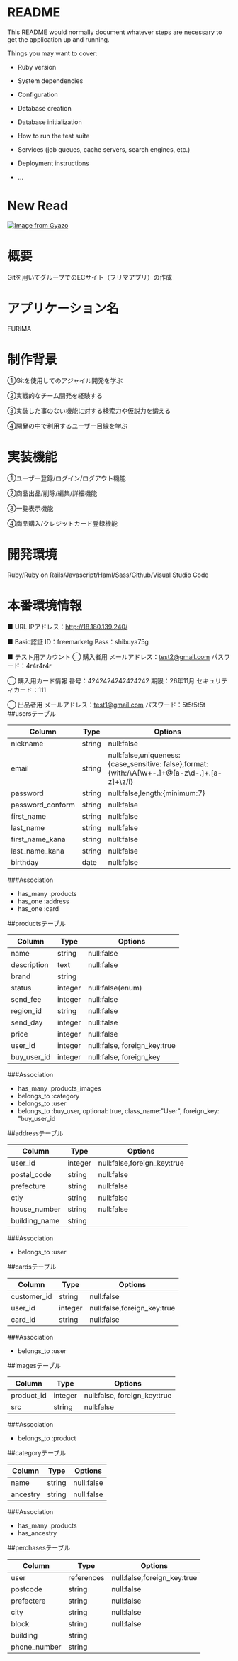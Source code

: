 # README

This README would normally document whatever steps are necessary to get the
application up and running.

Things you may want to cover:

* Ruby version

* System dependencies

* Configuration

* Database creation

* Database initialization

* How to run the test suite

* Services (job queues, cache servers, search engines, etc.)

* Deployment instructions

* ...

# New Read
[![Image from Gyazo](https://i.gyazo.com/eff01fe75845e2b7eca3f7d8e164b649.jpg)](https://gyazo.com/eff01fe75845e2b7eca3f7d8e164b649)

# 概要

Gitを用いてグループでのECサイト（フリマアプリ）の作成

# アプリケーション名

FURIMA

# 制作背景

①Gitを使用してのアジャイル開発を学ぶ</br>

②実戦的なチーム開発を経験する</br>

③実装した事のない機能に対する検索力や仮説力を鍛える</br>

④開発の中で利用するユーザー目線を学ぶ

# 実装機能

①ユーザー登録/ログイン/ログアウト機能</br>

②商品出品/削除/編集/詳細機能</br>

③一覧表示機能</br>

④商品購入/クレジットカード登録機能</br>

# 開発環境

Ruby/Ruby on Rails/Javascript/Haml/Sass/Github/Visual Studio Code

# 本番環境情報

■ URL
IPアドレス：http://18.180.139.240/

■ Basic認証
ID：freemarketg
Pass：shibuya75g

■ テスト用アカウント
◯ 購入者用
メールアドレス：test2@gmail.com
パスワード：4r4r4r4r

◯ 購入用カード情報
番号：4242424242424242
期限：26年11月
セキュリティカード：111

◯ 出品者用
メールアドレス：test1@gmail.com
パスワード：5t5t5t5t
##usersテーブル

|Column|Type|Options|
|------|----|-------|
|nickname|string|null:false|
|email|string|null:false,uniqueness:{case_sensitive: false},format: {with:/\A[\w+-.]+@[a-z\d-.]+.[a-z]+\z/i}|
|password|string|null:false,length:{minimum:7}|
|password_conform|string|null:false|
|first_name|string|null:false|
|last_name|string|null:false|
|first_name_kana|string|null:false|
|last_name_kana|string|null:false|
|birthday|date|null:false|

###Association
- has_many :products
- has_one :address
- has_one :card

##productsテーブル

|Column|Type|Options|
|------|----|-------|
|name|string|null:false|
|description|text|null:false|
|brand|string|
|status|integer|null:false(enum)|
|send_fee|integer|null:false|
|region_id|string|null:false|
|send_day|integer|null:false|
|price|integer|null:false|
|user_id|integer|null:false, foreign_key:true|
|buy_user_id|integer|null:false, foreign_key|

###Association
- has_many :products_images
- belongs_to :category
- belongs_to :user
- belongs_to :buy_user, optional: true, class_name:"User", foreign_key: "buy_user_id

##addressテーブル

|Column|Type|Options|
|------|----|-------|
|user_id|integer|null:false,foreign_key:true|
|postal_code|string|null:false|
|prefecture|string|null:false|
|ctiy|string|null:false|
|house_number|string|null:false|
|building_name|string|

###Association
- belongs_to :user

##cardsテーブル

|Column|Type|Options|
|------|----|-------|
|customer_id|string|null:false|
|user_id|integer|null:false,foreign_key:true|
|card_id|string|null:false|

###Association
- belongs_to :user

##imagesテーブル

|Column|Type|Options|
|------|----|-------|
|product_id|integer|null:false, foreign_key:true|
|src|string|null:false|

###Association
- belongs_to :product

##categoryテーブル

|Column|Type|Options|
|------|----|-------|
|name|string|null:false|
|ancestry|string|null:false|

###Association
- has_many :products
- has_ancestry

##perchasesテーブル

|Column|Type|Options|
|------|----|-------|
|user|references|null:false,foreign_key:true|
|postcode|string|null:false|
|prefectere|string|null:false|
|city|string|null:false|
|block|string|null:false|
|building|string|
|phone_number|string|
